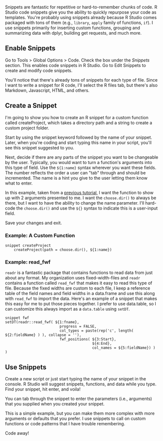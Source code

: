 Snippets are fantastic for repetitive or hard-to-remember chunks of code.  R Studio code snippets give you the ability to quickly repurpose your code as templates.  You're probably using snippets already because R Studio comes packaged with tons of them (e.g., `library`, `apply` family of functions, `if`).
I use snippets primarily for inserting custom functions, grouping and summarizing data with dplyr, building get requests, and much more.

## Enable Snippets
Go to Tools > Global Options > Code.
Check the box under the *Snippets* section.  This enables code snippets in R Studio.
Go to Edit Snippets to create and modify code snippets.

You'll notice that there's already tons of snippets for each type of file.  Since I want to write a snippet for R code, I'll select the R files tab, but there's also Markdown, Javascript, HTML, and others. 

## Create a Snippet
I'm going to show you how to create an R snippet for a custom function called createProject, which takes a directory path and a string to create a custom project folder.

Start by using the snippet keyword followed by the name of your snippet. Later, when you're coding and start typing this name in your script, you'll see this snippet suggested to you. 

Next, decide if there are any parts of the snippet you want to be changeable by the user.  Typically, you would want to turn a function's arguments into this type of field.  Use the `${1:name}` syntax wherever you want these fields.  The number reflects the order a user can "tab" through and should be incremented.  The name is a hint you give to the user letting them know what to enter.

In this example, taken from a [previous tutorial](https://github.com/georgemirandajr/georgemirandajr/blob/main/Tutorials/Create%20a%20Custom%20Project%20Template.md), I want the function to show up with 2 arguments presented to me.  I want the `choose.dir()` to always be there, but I want to have the ability to change the name parameter.  I'll hard-code the `choose.dir()` and use the `${}` syntax to indicate this is a user-input field.  
  
Save your changes and exit.  
  
### Example: A Custom Function
```
snippet createProject
	createProject(path = choose.dir(), ${1:name})
```  

### Example: read_fwf
`readr` is a fantastic package that contains functions to read data from just about any format.  My organization uses fixed-width-files and `readr` contains a function called `read_fwf` that makes it easy to read this type of file.  Because the fixed widths are custom to each file, I keep a reference table of the field names and field widths in a data.frame and use this along with `read_fwf` to import the data.  Here's an example of a snippet that makes this easy for me to put those pieces together.  I prefer to use data.table, so I can customize this always import as a `data.table` using `setDT`.

```
snippet fwf
setDT(readr::read_fwf( ${1:fname},
                         progress = FALSE,
                         col_types = paste(rep('c', length( ${2:fieldName} ) ), collapse = ''),
                         fwf_positions( ${3:Start},
                                        ${4:End},
                                        col_names = ${5:fieldName}) ) )
```

## Use Snippets

Create a new script or just start typing the name of your snippet in the console.  R Studio will suggest snippets, functions, and data while you type.  Find your snippet, hit enter, and voila!

You can tab through the snippet to enter the parameters (i.e., arguments) that you supplied when you created your snippet.  

This is a simple example, but you can make them more complex with more arguments or defaults that you prefer.  I use snippets to call on custom functions or code patterns that I have trouble remembering.

Code away!  

